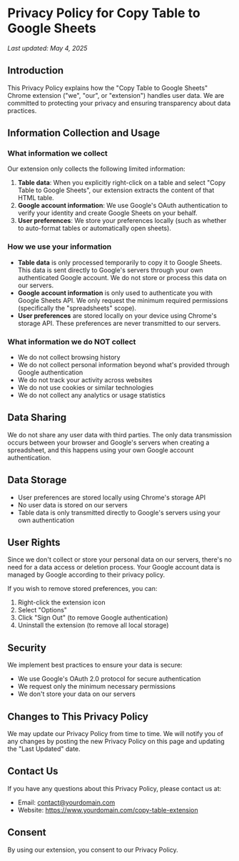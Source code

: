 # Privacy Policy for Copy Table to Google Sheets

_Last updated: May 4, 2025_

## Introduction

This Privacy Policy explains how the "Copy Table to Google Sheets" Chrome extension ("we", "our", or "extension") handles user data. We are committed to protecting your privacy and ensuring transparency about data practices.

## Information Collection and Usage

### What information we collect

Our extension only collects the following limited information:

1. **Table data**: When you explicitly right-click on a table and select "Copy Table to Google Sheets", our extension extracts the content of that HTML table.
2. **Google account information**: We use Google's OAuth authentication to verify your identity and create Google Sheets on your behalf.
3. **User preferences**: We store your preferences locally (such as whether to auto-format tables or automatically open sheets).

### How we use your information

- **Table data** is only processed temporarily to copy it to Google Sheets. This data is sent directly to Google's servers through your own authenticated Google account. We do not store or process this data on our servers.
- **Google account information** is only used to authenticate you with Google Sheets API. We only request the minimum required permissions (specifically the "spreadsheets" scope).
- **User preferences** are stored locally on your device using Chrome's storage API. These preferences are never transmitted to our servers.

### What information we do NOT collect

- We do not collect browsing history
- We do not collect personal information beyond what's provided through Google authentication
- We do not track your activity across websites
- We do not use cookies or similar technologies
- We do not collect any analytics or usage statistics

## Data Sharing

We do not share any user data with third parties. The only data transmission occurs between your browser and Google's servers when creating a spreadsheet, and this happens using your own Google account authentication.

## Data Storage

- User preferences are stored locally using Chrome's storage API
- No user data is stored on our servers
- Table data is only transmitted directly to Google's servers using your own authentication

## User Rights

Since we don't collect or store your personal data on our servers, there's no need for a data access or deletion process. Your Google account data is managed by Google according to their privacy policy.

If you wish to remove stored preferences, you can:
1. Right-click the extension icon
2. Select "Options"
3. Click "Sign Out" (to remove Google authentication)
4. Uninstall the extension (to remove all local storage)

## Security

We implement best practices to ensure your data is secure:
- We use Google's OAuth 2.0 protocol for secure authentication
- We request only the minimum necessary permissions
- We don't store your data on our servers

## Changes to This Privacy Policy

We may update our Privacy Policy from time to time. We will notify you of any changes by posting the new Privacy Policy on this page and updating the "Last Updated" date.

## Contact Us

If you have any questions about this Privacy Policy, please contact us at:
- Email: contact@yourdomain.com
- Website: https://www.yourdomain.com/copy-table-extension

## Consent

By using our extension, you consent to our Privacy Policy.